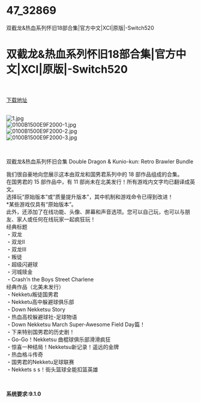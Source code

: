 # 47_32869
双截龙&amp;热血系列怀旧18部合集|官方中文|XCI|原版|-Switch520
# 双截龙&热血系列怀旧18部合集|官方中文|XCI|原版|-Switch520
 <br/></br>
[下载地址](https://www.switch520.cc/article/32869 "下载地址")
<br/></br>

<p><img title="1.jpg" src="https://www.switch520.cc/muke_img/2022_06_14_e1e7e26e3f218.jpg" alt="1.jpg"><br>
<img title="0100B1500E9F2000-1.jpg" src="https://www.switch520.cc/muke_img/2022_06_14_8ff0faf13ebf4.jpg" alt="0100B1500E9F2000-1.jpg"><br>
<img title="0100B1500E9F2000-2.jpg" src="https://www.switch520.cc/muke_img/2022_06_14_d7b3d5f974634.jpg" alt="0100B1500E9F2000-2.jpg"><br>
<img title="0100B1500E9F2000-3.jpg" src="https://www.switch520.cc/muke_img/2022_06_14_5d042bcc3319f.jpg" alt="0100B1500E9F2000-3.jpg"></p>
<p>&nbsp;</p>
<p>双截龙&amp;热血系列怀旧合集 Double Dragon &amp; Kunio-kun: Retro Brawler Bundle</p>
<p>我们很自豪地向您展示这本由双龙和国男君系列中的 18 部作品组成的合集。<br>
在国男君的 15 部作品中，有 11 部尚未在北美发行！所有游戏内文字均已翻译成英文。<br>
选择玩“原始版本”或“质量提升版本”，其中机制和游戏命令已得到改进！<br>
*某些游戏仅具有“原始版本”。<br>
此外，还添加了在线功能、头像、屏幕和声音选项。您可以自己玩，也可以与朋友、家人或任何在线玩家一起疯狂玩！<br>
经典标题<br>
・双龙<br>
・双龙Ⅱ<br>
・双龙Ⅲ<br>
・叛徒<br>
・超级闪避球<br>
・河城赎金<br>
・Crash’n the Boys Street Charlene<br>
经典作品（北美未发行）<br>
・Nekketu叛徒国男君<br>
・Nekketu高中躲避球俱乐部<br>
・Down Nekketsu Story<br>
・热血高校躲避球社-足球物语<br>
・Down Nekketsu March Super-Awesome Field Day篇！<br>
・下来特别国男君的历史剧！<br>
・Go-Go️！Nekketsu 曲棍球俱乐部滑滑疯狂<br>
・惊喜一种结局！Nekketsu新记录！遥远的金牌<br>
・热血格斗传奇<br>
・国男君的Nekketu足球联赛<br>
・Nekkets s s！街头篮球全能扣篮英雄</p>
<p>&nbsp;</p>
<p><strong>系统要求:9.1.0</strong></p>



